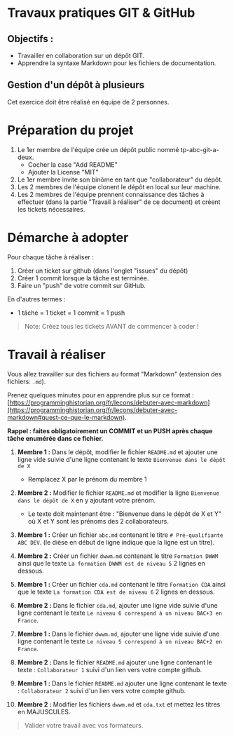 # Travaux pratiques GIT & GitHub

## Objectifs : 

- Travailler en collaboration sur un dépôt GIT.
- Apprendre la syntaxe Markdown pour les fichiers de documentation.

## Gestion d'un dépôt à plusieurs

Cet exercice doit être réalisé en équipe de 2 personnes.


# Préparation du projet

1. Le 1er membre de l'équipe crée un dépôt public nommé tp-abc-git-a-deux.
    - Cocher la case "Add README"
    - Ajouter la License "MIT"
3. Le 1er membre invite son binôme en tant que "collaborateur" du dépôt.
4. Les 2 membres de l'équipe clonent le dépôt en local sur leur machine.
5. Les 2 membres de l'équipe prennent connaissance des tâches à effectuer (dans la partie "Travail à réaliser" de ce document) et créent les tickets nécessaires.

# Démarche à adopter 

Pour chaque tâche à réaliser : 

1. Créer un ticket sur github (dans l'onglet "issues" du dépôt)
2. Créer 1 commit lorsque la tâche est terminée.
3. Faire un "push" de votre commit sur GitHub.

En d'autres termes :
- 1 tâche = 1 ticket = 1 commit = 1 push

> Note: Créez tous les tickets AVANT de commencer à coder !

# Travail à réaliser 

Vous allez travailler sur des fichiers au format "Markdown" (extension des fichiers: `.md`).

Prenez quelques minutes pour en apprendre plus sur ce format : [https://programminghistorian.org/fr/lecons/debuter-avec-markdown](https://programminghistorian.org/fr/lecons/debuter-avec-markdown#quest-ce-que-le-markdown).

**Rappel : faites obligatoirement un COMMIT et un PUSH après chaque tâche enumérée dans ce fichier.**

1. **Membre 1 :** Dans le dépôt, modifier le fichier `README.md` et ajouter une ligne vide suivie d'une ligne contenant le texte `Bienvenue dans le dépôt de X`
   - Remplacez X par le prénom du membre 1

2. **Membre 2 :** Modifier le fichier `README.md` et modifier la ligne `Bienvenue dans le dépôt de X` en y ajoutant votre prénom.
   - Le texte doit maintenant être : "Bienvenue dans le dépôt de X et Y" où X et Y sont les prénoms des 2 collaborateurs.
     
3. **Membre 1 :** Créer un fichier `abc.md` contenant le titre `# Pré-qualifiante ABC DEV`. (le dièse en début de ligne indique que la ligne est un titre).

4. **Membre 2 :** Créer un fichier `dwwm.md` contenant le titre `Formation DWWM` ainsi que le texte `La formation DWWM est de niveau 5` 2 lignes en dessous.
  
5. **Membre 1 :** Créer un fichier `cda.md` contenant le titre `Formation CDA` ainsi que le texte `La formation CDA est de niveau 6` 2 lignes en dessous.

6. **Membre 2 :** Dans le fichier `cda.md`, ajouter une ligne vide suivie d'une ligne contenant le texte `Le niveau 6 correspond à un niveau BAC+3 en France`.

7. **Membre 1 :** Dans le fichier `dwwm.md`, ajouter une ligne vide suivie d'une ligne contenant le texte `Le niveau 5 correspond à un niveau BAC+2 en France`.

8. **Membre 2 :** Dans le fichier `README.md` ajouter une ligne contenant le texte : `Collaborateur 1` suivi d'un lien vers votre compte github.

9. **Membre 1 :** Dans le fichier `README.md` ajouter une ligne contenant le texte : `Collaborateur 2` suivi d'un lien vers votre compte github.

10. **Membre 2 :** Modifier les fichiers `dwwm.md` et `cda.txt` et mettez les titres en MAJUSCULES.


> Valider votre travail avec vos formateurs.

